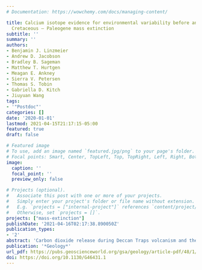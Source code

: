 ```yaml
---
# Documentation: https://wowchemy.com/docs/managing-content/

title: Calcium isotope evidence for environmental variability before and across the
  Cretaceous – Paleogene mass extinction
subtitle: ''
summary: ''
authors:
- Benjamin J. Linzmeier
- Andrew D. Jacobson
- Bradley B. Sageman
- Matthew T. Hurtgen
- Meagan E. Ankney
- Sierra V. Petersen
- Thomas S. Tobin
- Gabriella D. Kitch
- Jiuyuan Wang
tags:
- '"Postdoc"'
categories: []
date: '2020-01-01'
lastmod: 2021-04-15T21:17:15-05:00
featured: true
draft: false

# Featured image
# To use, add an image named `featured.jpg/png` to your page's folder.
# Focal points: Smart, Center, TopLeft, Top, TopRight, Left, Right, BottomLeft, Bottom, BottomRight.
image:
  caption: ''
  focal_point: ''
  preview_only: false

# Projects (optional).
#   Associate this post with one or more of your projects.
#   Simply enter your project's folder or file name without extension.
#   E.g. `projects = ["internal-project"]` references `content/project/deep-learning/index.md`.
#   Otherwise, set `projects = []`.
projects: ["mass-extinction"]
publishDate: '2021-04-16T02:17:38.890050Z'
publication_types:
- '2'
abstract: 'Carbon dioxide release during Deccan Traps volcanism and the Chicxulub impact likely contributed to the Cretaceous-Paleogene (K-Pg) mass extinction; however, the intensity and duration of CO2 input differed between the two events. Large and rapid addition of CO2 to seawater causes transient decreases in pH, [CO<sub>3</sub>2–], and carbonate mineral saturation states. Compensating mechanisms, such as dissolution of seafloor sediment, reduced biomineralization, and silicate weathering, mitigate these effects by increasing the same parameters. The calcium isotope ratios (δ<sup>44/40</sup>Ca) of seawater and marine carbonates are hypothesized to respond to these perturbations through weathering/carbonate deposition flux imbalances and/or changes in fractionation between carbonate minerals and seawater. We used a high-precision thermal ionization mass spectrometry method to measure δ44/40Ca values of aragonitic bivalve and gastropod mollusk shells from the K-Pg interval of the López de Bertodano Formation on Seymour Island, Antarctica. Well-preserved shells spanning the late Maastrichtian (ca. 67 Ma) to early Danian (ca. 65.5 Ma) have δ44/40Ca values ranging from −1.89‰ to −1.57‰ (seawater [sw]). Shifts in δ44/40Ca inversely correlate with sedimentological indicators of saturation state. A negative excursion begins before and continues across the K-Pg boundary. According to a simple mass-balance model, neither input/output flux imbalances nor change in the globally integrated bulk carbonate fractionation factor can produce variations in seawater δ44/40Ca sufficient to explain the measured trends. The data are consistent with a dynamic molluscan Ca isotope fractionation factor sensitive to the carbonate geochemistry of seawater. The K-Pg extinction appears to have occurred during a period of carbonate saturation state variability caused by Deccan volcanism.'
publication: '*Geology*'
url_pdf: https://pubs.geoscienceworld.org/gsa/geology/article-pdf/48/1/34/4904522/34.pdf
doi: https://doi.org/10.1130/G46431.1
---
```

